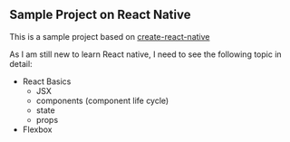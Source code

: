 ## Sample Project on React Native

This is a sample project based on [create-react-native](https://github.com/react-community/create-react-native-app)

As I am still new to learn React native, I need to see the following topic in detail:
- React Basics
  - JSX
  - components (component life cycle)
  - state
  - props
- Flexbox